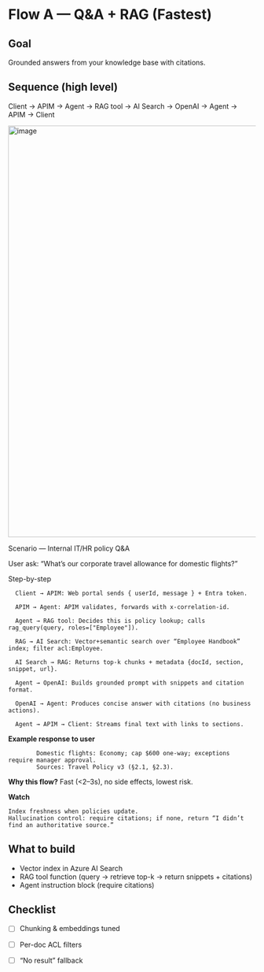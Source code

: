# Flow A — Q&A + RAG (Fastest)

## Goal
Grounded answers from your knowledge base with citations.

## Sequence (high level)
Client → APIM → Agent → RAG tool → AI Search → OpenAI → Agent → APIM → Client

<img width="2344" height="836" alt="image" src="https://github.com/user-attachments/assets/f70b2009-0889-40a8-911a-17bb6c473707" />



Scenario — Internal IT/HR policy Q&A

User ask: “What’s our corporate travel allowance for domestic flights?”

Step-by-step
      
      Client → APIM: Web portal sends { userId, message } + Entra token.
      
      APIM → Agent: APIM validates, forwards with x-correlation-id.
      
      Agent → RAG tool: Decides this is policy lookup; calls rag_query(query, roles=["Employee"]).
      
      RAG → AI Search: Vector+semantic search over “Employee Handbook” index; filter acl:Employee.
      
      AI Search → RAG: Returns top-k chunks + metadata {docId, section, snippet, url}.
      
      Agent → OpenAI: Builds grounded prompt with snippets and citation format.
      
      OpenAI → Agent: Produces concise answer with citations (no business actions).
      
      Agent → APIM → Client: Streams final text with links to sections.

**Example response to user**

            Domestic flights: Economy; cap $600 one-way; exceptions require manager approval.
            Sources: Travel Policy v3 (§2.1, §2.3).

**Why this flow?** Fast (<2–3s), no side effects, lowest risk.

**Watch**

    Index freshness when policies update.
    Hallucination control: require citations; if none, return “I didn’t find an authoritative source.”

## What to build
- Vector index in Azure AI Search
- RAG tool function (query → retrieve top-k → return snippets + citations)
- Agent instruction block (require citations)

## Checklist
- [ ] Chunking & embeddings tuned
- [ ] Per-doc ACL filters
- [ ] “No result” fallback


